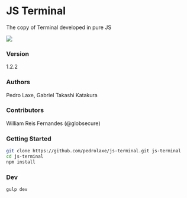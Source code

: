 # JS Terminal

The copy of Terminal developed in pure JS

![][drag]

### Version
1.2.2

### Authors
Pedro Laxe, Gabriel Takashi Katakura

### Contributors
William Reis Fernandes (@globsecure)

[drag]: https://raw.githubusercontent.com/pedrolaxe/js-terminal/master/image1.jpg

### Getting Started
```bash
git clone https://github.com/pedrolaxe/js-terminal.git js-terminal
cd js-terminal
npm install
```


### Dev
```bash
gulp dev
```
